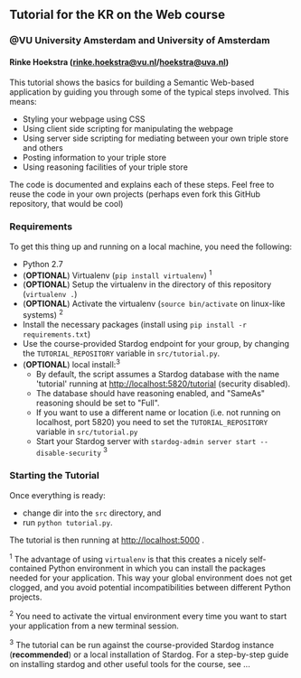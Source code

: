 ## Tutorial for the KR on the Web course
### @VU University Amsterdam and University of Amsterdam
#### Rinke Hoekstra (<rinke.hoekstra@vu.nl>/<hoekstra@uva.nl>)

This tutorial shows the basics for building a Semantic Web-based application by guiding you through some of the typical steps involved. This means:

* Styling your webpage using CSS
* Using client side scripting for manipulating the webpage
* Using server side scripting for mediating between your own triple store and others
* Posting information to your triple store
* Using reasoning facilities of your triple store

The code is documented and explains each of these steps. Feel free to reuse the code in your own projects (perhaps even fork this GitHub repository, that would be cool)

### Requirements

To get this thing up and running on a local machine, you need the following:

* Python 2.7
* (**OPTIONAL**) Virtualenv (`pip install virtualenv`) <sup>1</sup>
* (**OPTIONAL**) Setup the virtualenv in the directory of this repository (`virtualenv .`)
* (**OPTIONAL**) Activate the virtualenv (`source bin/activate` on linux-like systems) <sup>2</sup>
* Install the necessary packages (install using `pip install -r requirements.txt`)
* Use the course-provided Stardog endpoint for your group, by changing the `TUTORIAL_REPOSITORY` variable in `src/tutorial.py`.  
* (**OPTIONAL**) local install:<sup>3</sup>
	* By default, the script assumes a Stardog database with the name 'tutorial' running at <http://localhost:5820/tutorial> (security disabled).
	* The database should have reasoning enabled, and "SameAs" reasoning should be set to "Full".
	* If you want to use a different name or location (i.e. not running on localhost, port 5820) you need to set the `TUTORIAL_REPOSITORY` variable in `src/tutorial.py`
	* Start your Stardog server with `stardog-admin server start --disable-security` <sup>3</sup>

### Starting the Tutorial

Once everything is ready:

* change dir into the `src` directory, and
* run `python tutorial.py`.

The tutorial is then running at <http://localhost:5000> .

<sup>1</sup> The advantage of using `virtualenv` is that this creates a nicely self-contained Python environment in which you can install the packages needed for your application. This way your global environment does not get clogged, and you avoid potential incompatibilities between different Python projects.

<sup>2</sup> You need to activate the virtual environment every time you want to start your application from a new terminal session.

<sup>3</sup> The tutorial can be run against the course-provided Stardog instance (**recommended**) or a local installation of Stardog. For a step-by-step guide on installing stardog and other useful tools for the course, see ...
